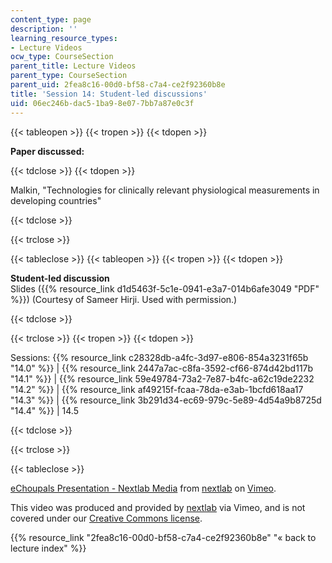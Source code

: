 ```yaml
---
content_type: page
description: ''
learning_resource_types:
- Lecture Videos
ocw_type: CourseSection
parent_title: Lecture Videos
parent_type: CourseSection
parent_uid: 2fea8c16-00d0-bf58-c7a4-ce2f92360b8e
title: 'Session 14: Student-led discussions'
uid: 06ec246b-dac5-1ba9-8e07-7bb7a87e0c3f
---
```


{{< tableopen >}}
{{< tropen >}}
{{< tdopen >}}


**Paper discussed:**


{{< tdclose >}}
{{< tdopen >}}


Malkin, "Technologies for clinically relevant physiological measurements in developing countries"


{{< tdclose >}}

{{< trclose >}}

{{< tableclose >}}
{{< tableopen >}}
{{< tropen >}}
{{< tdopen >}}


**Student-led discussion**  
Slides ({{% resource_link d1d5463f-5c1e-0941-e3a7-014b6afe3049 "PDF" %}}) (Courtesy of Sameer Hirji. Used with permission.)


{{< tdclose >}}

{{< trclose >}}
{{< tropen >}}
{{< tdopen >}}


Sessions: {{% resource_link c28328db-a4fc-3d97-e806-854a3231f65b "14.0" %}} | {{% resource_link 2447a7ac-c8fa-3592-cf66-874d42bd117b "14.1" %}} | {{% resource_link 59e49784-73a2-7e87-b4fc-a62c19de2232 "14.2" %}} | {{% resource_link af49215f-fcaa-78da-e3ab-1bcfd618aa17 "14.3" %}} | {{% resource_link 3b291d34-ec69-979c-5e89-4d54a9b8725d "14.4" %}} | 14.5


{{< tdclose >}}

{{< trclose >}}

{{< tableclose >}}

[eChoupals Presentation - Nextlab Media](https://vimeo.com/3240151) from [nextlab](https://vimeo.com/3240151) on [Vimeo](https://vimeo.com).

This video was produced and provided by [nextlab](http://vimeo.com/nextlab) via Vimeo, and is not covered under our [Creative Commons license](/terms/#cc).

{{% resource_link "2fea8c16-00d0-bf58-c7a4-ce2f92360b8e" "« back to lecture index" %}}